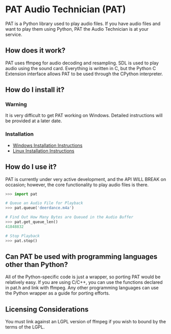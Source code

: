 # PAT Audio Technician (PAT)
PAT is a Python library used to play audio files. If you have audio files and want to play them using 
Python, PAT the Audio Technician is at your service.

## How does it work?
PAT uses ffmpeg for audio decoding and resampling. SDL is used to play audio using the sound card. 
Everything is written in C, but the Python C Extension interface allows PAT to be used through the 
CPython interpreter.

## How do I install it?

### Warning
It is very difficult to get PAT working on Windows. Detailed instructions will 
be provided at a later date.

### Installation
- [Windows Installation Instructions](https://github.com/tnewman/pat/blob/master/INSTALL_WINDOWS.md)
- [Linux Installation Instructions](https://github.com/tnewman/pat/blob/master/INSTALL_LINUX.md)

## How do I use it?
PAT is currently under very active development, and the API WILL BREAK on occasion; however, the 
core functionality to play audio files is there.
```python
>>> import pat

# Queue an Audio File for Playback
>>> pat.queue('deerdance.m4a')

# Find Out How Many Bytes are Queued in the Audio Buffer
>>> pat.get_queue_len()
41848832

# Stop Playback
>>> pat.stop()
```

## Can PAT be used with programming languages other than Python?
All of the Python-specific code is just a wrapper, so porting PAT would be relatively easy. If 
you are using C/C++, you can use the functions declared in pat.h and link with ffmpeg. Any other 
programming languages can use the Python wrapper as a guide for porting efforts.

## Licensing Considerations
You must link against an LGPL version of ffmpeg if you wish to bound by the terms of the LGPL.

